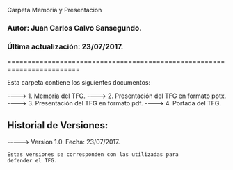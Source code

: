 Carpeta Memoria y Presentacion 

### Autor: Juan Carlos Calvo Sansegundo. ###
### Última actualización: 23/07/2017. ###

========================================================================


Esta carpeta contiene los siguientes documentos:

----> 1. Memoria del TFG. 
----> 2. Presentación del TFG en formato pptx.
----> 3. Presentación del TFG en formato pdf.
----> 4. Portada del TFG.

Historial de Versiones:
-------------------------------------------------------------------------

----->  Version 1.0. Fecha: 23/07/2017.

	Estas versiones se corresponden con las utilizadas para 
	defender el TFG.
		

